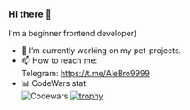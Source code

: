 ### Hi there 👋
I'm a beginner frontend developer)
- 🔭 I’m currently working on my pet-projects.
- 📫 How to reach me:<br>
Telegram: https://t.me/AleBro9999
- 📊 CodeWars stat:<br>
![Codewars](https://github.r2v.ch/codewars?user=AlexeyErshov999)
[![trophy](https://github-profile-trophy.vercel.app/?username=AlexeyErshov999)](https://github.com/ryo-ma/github-profile-trophy)
